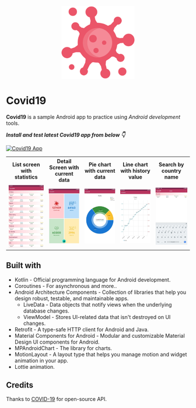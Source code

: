 <p align="center">
  <img src="art/icon.png" height="200"/>
</p>

# Covid19

**Covid19** is a sample Android app to practice using *Android development* tools.

***Install and test latest Covid19 app from below 👇***

[![Covid19 App](https://img.shields.io/badge/Covid19-APK-blue.svg?style=for-the-badge&logo=android)](https://github.com/rkhusainov/Covid19/releases/download/v1.0/app-debug.apk)

<table style="width:100%">
  <tr>
    <th>List screen with statistics</th>
    <th>Detail Screen with current data</th>
    <th>Pie chart with current data</th>
    <th>Line chart with history value</th>
    <th>Search by country name</th>
  </tr>
  <tr>
    <td><img src="art/statistics.jpg"/></td>
    <td><img src="art/detail.jpg"/></td>
    <td><img src="art/pie_chart.jpg"/></td>
    <td><img src="art/line_chart.jpg"/></td>
    <td><img src="art/search.jpg"/></td>
  </tr>
</table>

## Built with
- Kotlin - Official programming language for Android development.
- Coroutines - For asynchronous and more..
- Android Architecture Components - Collection of libraries that help you design robust, testable, and maintainable apps.
  - LiveData - Data objects that notify views when the underlying database changes.
  - ViewModel - Stores UI-related data that isn't destroyed on UI changes.
- Retrofit - A type-safe HTTP client for Android and Java.
- Material Components for Android - Modular and customizable Material Design UI components for Android.
- MPAndroidChart - The library for charts.
- MotionLayout - A layout type that helps you manage motion and widget animation in your app.
- Lottie animation.

## Credits
Thanks to [COVID-19](https://rapidapi.com/api-sports/api/covid-193) for open-source API.